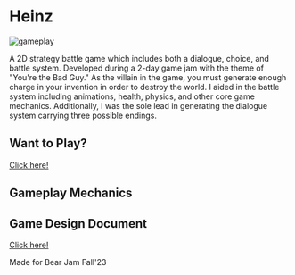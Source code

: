 # Heinz
![gameplay](https://github.com/angela-rodriguezz/Heinz/blob/e651f77fcb5247e2e7f4efc13eaa22a38e62cc1d/heinzgif.gif)

A 2D strategy battle game which includes both a dialogue, choice, and battle system. Developed during a 2-day game jam with the theme of "You're the Bad Guy." As the villain in the game, you must generate enough charge in your invention in order to destroy the world. I aided in the battle system including animations, health, physics, and other core game mechanics. Additionally, I was the sole lead in generating the dialogue system carrying three possible endings.

## Want to Play?

[Click here!](https://angelarodriguezz.itch.io/heinz)

## Gameplay Mechanics

## Game Design Document

[Click here!](https://docs.google.com/document/d/1JU8e54ooc9jRMFTA-8gXv9BZUetkONFmM68PtjeeyEs/edit#heading=h.ywudmm9pog3d)

Made for Bear Jam Fall'23

